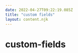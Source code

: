 ```yaml
---
date: 2022-04-27T09:22:19.085Z
title: "custom fields"
layout: content.njk
---
```

[comment]: <> (这个文件是从 PickerCC 源码中生，不要修改。请使用 "docs:build" 脚本命令生成。)


# custom-fields